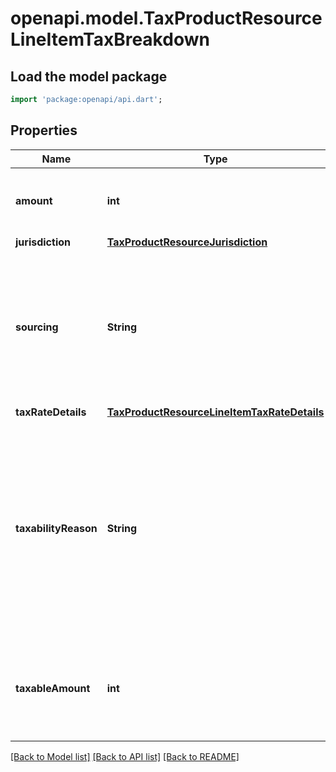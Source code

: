 # openapi.model.TaxProductResourceLineItemTaxBreakdown

## Load the model package
```dart
import 'package:openapi/api.dart';
```

## Properties
Name | Type | Description | Notes
------------ | ------------- | ------------- | -------------
**amount** | **int** | The amount of tax, in the [smallest currency unit](https://stripe.com/docs/currencies#zero-decimal). | 
**jurisdiction** | [**TaxProductResourceJurisdiction**](TaxProductResourceJurisdiction.md) |  | 
**sourcing** | **String** | Indicates whether the jurisdiction was determined by the origin (merchant's address) or destination (customer's address). | 
**taxRateDetails** | [**TaxProductResourceLineItemTaxRateDetails**](TaxProductResourceLineItemTaxRateDetails.md) |  | [optional] 
**taxabilityReason** | **String** | The reasoning behind this tax, for example, if the product is tax exempt. The possible values for this field may be extended as new tax rules are supported. | 
**taxableAmount** | **int** | The amount on which tax is calculated, in the [smallest currency unit](https://stripe.com/docs/currencies#zero-decimal). | 

[[Back to Model list]](../README.md#documentation-for-models) [[Back to API list]](../README.md#documentation-for-api-endpoints) [[Back to README]](../README.md)


